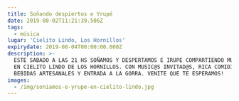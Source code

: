 ```yaml
---
title: Soñando despiertos e Yrupé
date: 2019-08-02T11:21:39.506Z
tags:
  - música
lugar: 'Cielito Lindo, Los Hornillos'
expirydate: 2019-08-04T00:00:00.000Z
description: >-
  ESTE SABADO A LAS 21 HS SOÑAMOS Y DESPERTAMOS E IRUPE COMPARTIENDO MUSIQUITA
  EN CIELITO LINDO DE LOS HORNILLOS. CON MUSIC@S INVITAD@S, RICA COMIDITA,
  BEBIDAS ARTESANALES Y ENTRADA A LA GORRA. VENITE QUE TE ESPERAMOS!
images:
  - /img/soniamos-e-yrupe-en-cielito-lindo.jpg
---
```


